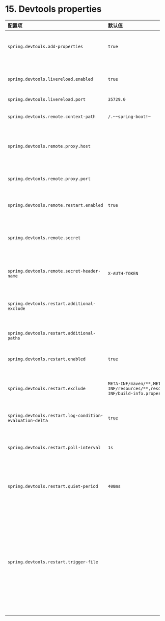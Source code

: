 # 15. Devtools properties
| 配置项 |  默认值 | 说明 |
| :-----| :---- | :---- |
| `spring.devtools.add-properties` | `true` | Whether to enable development property defaults. |
| `spring.devtools.livereload.enabled` | `true` | Whether to enable a livereload.com-compatible server. |
| `spring.devtools.livereload.port` | `35729.0` | Server port. |
| `spring.devtools.remote.context-path` | `/.~~spring-boot!~` | Context path used to handle the remote connection. |
| `spring.devtools.remote.proxy.host` |  | The host of the proxy to use to connect to the remote application. |
| `spring.devtools.remote.proxy.port` |  | The port of the proxy to use to connect to the remote application. |
| `spring.devtools.remote.restart.enabled` | `true` | Whether to enable remote restart. |
| `spring.devtools.remote.secret` |  | A shared secret required to establish a connection (required to enable remote support). |
| `spring.devtools.remote.secret-header-name` | `X-AUTH-TOKEN` | HTTP header used to transfer the shared secret. |
| `spring.devtools.restart.additional-exclude` |  | Additional patterns that should be excluded from triggering a full restart. |
| `spring.devtools.restart.additional-paths` |  | Additional paths to watch for changes. |
| `spring.devtools.restart.enabled` | `true` | Whether to enable automatic restart. |
| `spring.devtools.restart.exclude` | `META-INF/maven/**,META-INF/resources/**,resources/**,static/**,public/**,templates/**,**/*Test.class,**/*Tests.class,git.properties,META-INF/build-info.properties` | Patterns that should be excluded from triggering a full restart. |
| `spring.devtools.restart.log-condition-evaluation-delta` | `true` | Whether to log the condition evaluation delta upon restart. |
| `spring.devtools.restart.poll-interval` | `1s` | Amount of time to wait between polling for classpath changes. |
| `spring.devtools.restart.quiet-period` | `400ms` | Amount of quiet time required without any classpath changes before a restart is triggered. |
| `spring.devtools.restart.trigger-file` |  | Name of a specific file that, when changed, triggers the restart check. Must be a simple name (without any path) of a file that appears on your classpath. If not specified, any classpath file change triggers the restart. |
